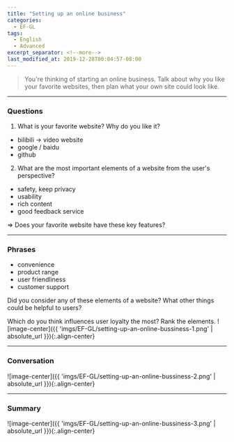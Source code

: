 ```yaml
---
title: "Setting up an online business"
categories:
  - EF-GL
tags:
  - English
  - Advanced
excerpt_separator: <!--more-->
last_modified_at: 2019-12-28T00:04:57-08:00
---
```

> You're thinking of starting an online business. Talk about why you like your favorite websites, then plan what your own site could look like.
<!--more-->

----------------------
### Questions
1. What is your favorite website? Why do you like it?
  - bilibili -> video website
  - google / baidu
  - github

2. What are the most important elements of a website from the user's perspective?
  - safety, keep privacy
  - usability
  - rich content
  - good feedback service

 => Does your favorite website have these key features?

----------------------
### Phrases
- convenience
- product range
- user friendliness
- customer support

Did you consider any of these elements of a website? What other things could be helpful to users?

Which do you think influences user loyalty the most? Rank the elements.
![image-center]({{ 'imgs/EF-GL/setting-up-an-online-bussiness-1.png' | absolute_url }}){:.align-center}

----------------------
### Conversation

![image-center]({{ 'imgs/EF-GL/setting-up-an-online-bussiness-2.png' | absolute_url }}){:.align-center}


----------------------
### Summary

![image-center]({{ 'imgs/EF-GL/setting-up-an-online-bussiness-3.png' | absolute_url }}){:.align-center}


